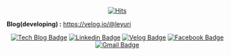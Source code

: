 <div align=center>

[![Hits](https://hits.seeyoufarm.com/api/count/incr/badge.svg?url=https%3A%2F%2Fgithub.com%2Fleyuri)](https://hits.seeyoufarm.com)

</div>


**Blog(developing) :** https://velog.io/@leyuri

<!--
**leyuri/leyuri** is a ✨ _special_ ✨ repository because its `README.md` (this file) appears on your GitHub profile.
[` 👇 Check My Repos `](https://github.com/leyuri?tab=repositories)

Here are some ideas to get you started:

- 🔭 I’m currently working on ...
- 🌱 I’m currently learning ...
- 👯 I’m looking to collaborate on ...
- 🤔 I’m looking for help with ...
- 💬 Ask me about ...
- 📫 How to reach me: ...
- 😄 Pronouns: ...
- ⚡ Fun fact: ...
-->

<div align=center>

[![Tech Blog Badge](http://img.shields.io/badge/-Github-black?style=flat-square&logo=github&link=https://github.com/leyuri/)](https://github.com/leyuri/) 
[![Linkedin Badge](https://img.shields.io/badge/-LinkedIn-blue?style=flat-square&logo=Linkedin&logoColor=white&link=https://www.linkedin.com/in/yuri-lee-a5ba8a1a0/)](https://www.linkedin.com/in/yuri-lee-a5ba8a1a0/) 
[![Velog Badge](https://img.shields.io/badge/-Velog-%23667881?style=flat-square&logo=Bloglovin&link=https://velog.io/@leyuri)](https://velog.io/@leyuri) 
[![Facebook Badge](https://img.shields.io/badge/-Facebook-1877f2?style=flat-square&logo=facebook&logoColor=white&link=https://www.facebook.com/profile.php?id=100006712710449)](https://www.facebook.com/profile.php?id=100006712710449) 
[![Gmail Badge](https://img.shields.io/badge/-Gmail-d14836?style=flat-square&logo=Gmail&logoColor=white&link=mailto:leyuri97@gmail.com)](mailto:leyuri97@gmail.com)
</div>

